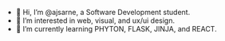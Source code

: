 - 👋 Hi, I’m @ajsarne, a Software Development student.
- 👀 I’m interested in web, visual, and ux/ui design.
- 🌱 I’m currently learning PHYTON, FLASK, JINJA, and REACT.
<!--- 📫 Reach me via email --->

<!---
ajsarne/ajsarne is a ✨ special ✨ repository because its `README.md` (this file) appears on your GitHub profile.
You can click the Preview link to take a look at your changes.
--->
